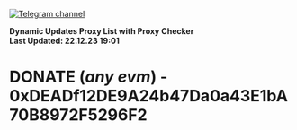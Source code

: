 [![Telegram channel](https://img.shields.io/endpoint?url=https://runkit.io/damiankrawczyk/telegram-badge/branches/master?url=https://t.me/n4z4v0d)](https://t.me/n4z4v0d) 

**Dynamic Updates Proxy List with Proxy Checker**  
**Last Updated: 22.12.23 19:01**

# DONATE (_any evm_) - 0xDEADf12DE9A24b47Da0a43E1bA70B8972F5296F2
